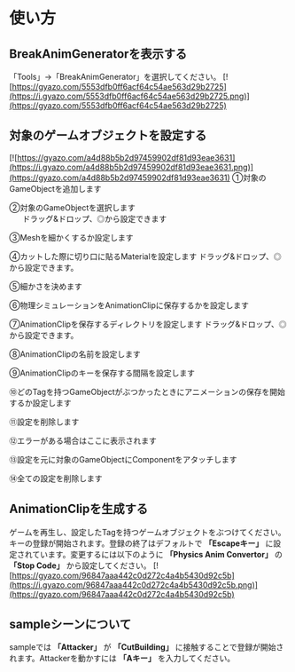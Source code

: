# 使い方
## BreakAnimGeneratorを表示する
「Tools」→「BreakAnimGenerator」を選択してください。
[![https://gyazo.com/5553dfb0ff6acf64c54ae563d29b2725](https://i.gyazo.com/5553dfb0ff6acf64c54ae563d29b2725.png)](https://gyazo.com/5553dfb0ff6acf64c54ae563d29b2725)

## 対象のゲームオブジェクトを設定する
[![https://gyazo.com/a4d88b5b2d97459902df81d93eae3631](https://i.gyazo.com/a4d88b5b2d97459902df81d93eae3631.png)](https://gyazo.com/a4d88b5b2d97459902df81d93eae3631)
①対象のGameObjectを追加します

②対象のGameObjectを選択します<br>
        ドラッグ&ドロップ、◎から設定できます
	
③Meshを細かくするか設定します

④カットした際に切り口に貼るMaterialを設定します
        ドラッグ&ドロップ、◎から設定できます。

⑤細かさを決めます

⑥物理シミュレーションをAnimationClipに保存するかを設定します

⑦AnimationClipを保存するディレクトリを設定します
        ドラッグ&ドロップ、◎から設定できます。

⑧AnimationClipの名前を設定します

⑨AnimationClipのキーを保存する間隔を設定します

⑩どのTagを持つGameObjectがぶつかったときにアニメーションの保存を開始するか設定します

⑪設定を削除します

⑫エラーがある場合はここに表示されます

⑬設定を元に対象のGameObjectにComponentをアタッチします

⑭全ての設定を削除します

## AnimationClipを生成する
ゲームを再生し、設定したTagを持つゲームオブジェクトをぶつけてください。キーの登録が開始されます。登録の終了はデフォルトで **「Escapeキー」** に設定されています。変更するには以下のように **「Physics Anim Convertor」** の **「Stop Code」** から設定してください。
[![https://gyazo.com/96847aaa442c0d272c4a4b5430d92c5b](https://i.gyazo.com/96847aaa442c0d272c4a4b5430d92c5b.png)](https://gyazo.com/96847aaa442c0d272c4a4b5430d92c5b)

## sampleシーンについて
sampleでは **「Attacker」** が **「CutBuilding」** に接触することで登録が開始されます。Attackerを動かすには **「Aキー」** を入力してください。
